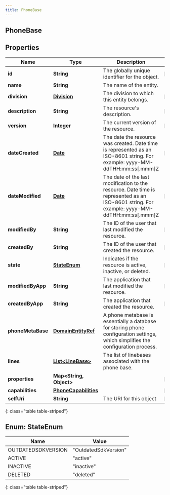 ```yaml
---
title: PhoneBase
---
```


## PhoneBase

## Properties

| Name              | Type                                                               | Description                                                                                                                                | Notes      |
| ----------------- | ------------------------------------------------------------------ | ------------------------------------------------------------------------------------------------------------------------------------------ | ---------- |
| **id**            | <!----><!---->**String**<!---->                                    | The globally unique identifier for the object.                                                                                             | [optional] |
| **name**          | <!----><!---->**String**<!---->                                    | The name of the entity.                                                                                                                    |            |
| **division**      | <!----><!---->[**Division**](Division.md)<!---->                   | The division to which this entity belongs.                                                                                                 | [optional] |
| **description**   | <!----><!---->**String**<!---->                                    | The resource&#39;s description.                                                                                                            | [optional] |
| **version**       | <!----><!---->**Integer**<!---->                                   | The current version of the resource.                                                                                                       | [optional] |
| **dateCreated**   | <!----><!---->[**Date**](Date.md)<!---->                           | The date the resource was created. Date time is represented as an ISO-8601 string. For example: yyyy-MM-ddTHH:mm:ss[.mmm]Z                 | [optional] |
| **dateModified**  | <!----><!---->[**Date**](Date.md)<!---->                           | The date of the last modification to the resource. Date time is represented as an ISO-8601 string. For example: yyyy-MM-ddTHH:mm:ss[.mmm]Z | [optional] |
| **modifiedBy**    | <!----><!---->**String**<!---->                                    | The ID of the user that last modified the resource.                                                                                        | [optional] |
| **createdBy**     | <!----><!---->**String**<!---->                                    | The ID of the user that created the resource.                                                                                              | [optional] |
| **state**         | [**StateEnum**](#StateEnum)<!---->                                 | Indicates if the resource is active, inactive, or deleted.                                                                                 | [optional] |
| **modifiedByApp** | <!----><!---->**String**<!---->                                    | The application that last modified the resource.                                                                                           | [optional] |
| **createdByApp**  | <!----><!---->**String**<!---->                                    | The application that created the resource.                                                                                                 | [optional] |
| **phoneMetaBase** | <!----><!---->[**DomainEntityRef**](DomainEntityRef.md)<!---->     | A phone metabase is essentially a database for storing phone configuration settings, which simplifies the configuration process.           |            |
| **lines**         | <!----><!---->[**List&lt;LineBase&gt;**](LineBase.md)<!---->       | The list of linebases associated with the phone base.                                                                                      |            |
| **properties**    | <!----><!---->**Map&lt;String, Object&gt;**<!---->                 |                                                                                                                                            | [optional] |
| **capabilities**  | <!----><!---->[**PhoneCapabilities**](PhoneCapabilities.md)<!----> |                                                                                                                                            | [optional] |
| **selfUri**       | <!----><!---->**String**<!---->                                    | The URI for this object                                                                                                                    | [optional] |

{: class="table table-striped"}

<a name="StateEnum"></a>

## Enum: StateEnum

| Name               | Value                          |
| ------------------ | ------------------------------ |
| OUTDATEDSDKVERSION | &quot;OutdatedSdkVersion&quot; |
| ACTIVE             | &quot;active&quot;             |
| INACTIVE           | &quot;inactive&quot;           |
| DELETED            | &quot;deleted&quot;            |

{: class="table table-striped"}
